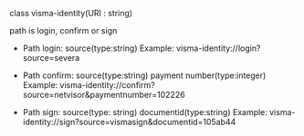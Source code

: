 class visma-identity(URI : string)

path is login, confirm or sign

- Path login:
      source(type:string)
      Example: visma-identity://login?source=severa

- Path confirm:
      source(type:string)
      payment number(type:integer)
      Example: visma-identity://confirm?source=netvisor&paymentnumber=102226

- Path sign:
     source(type: string)
     documentid(type:string)
     Example: visma-identity://sign?source=vismasign&documentid=105ab44